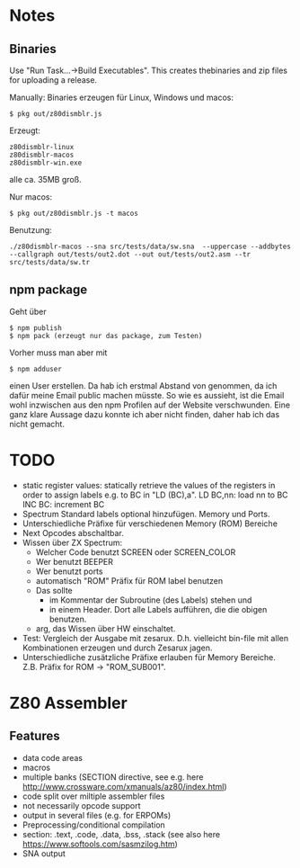 # Notes

## Binaries

Use "Run Task...->Build Executables".
This creates thebinaries and zip files for uploading a release.

Manually:
Binaries erzeugen für Linux, Windows und macos:
~~~
$ pkg out/z80dismblr.js
~~~
Erzeugt:
~~~~
z80dismblr-linux
z80dismblr-macos
z80dismblr-win.exe
~~~~
alle ca. 35MB groß.

Nur macos:
~~~
$ pkg out/z80dismblr.js -t macos
~~~

Benutzung:
~~~
./z80dismblr-macos --sna src/tests/data/sw.sna  --uppercase --addbytes --callgraph out/tests/out2.dot --out out/tests/out2.asm --tr src/tests/data/sw.tr
~~~


## npm package

Geht über
~~~
$ npm publish
$ npm pack (erzeugt nur das package, zum Testen)
~~~

Vorher muss man aber mit
~~~
$ npm adduser
~~~
einen User erstellen.
Da hab ich erstmal Abstand von genommen, da ich dafür meine Email public machen müsste.
So wie es aussieht, ist die Email wohl inzwischen aus den npm Profilen auf der Website verschwunden.
Eine ganz klare Aussage dazu konnte ich aber nicht finden, daher hab ich das nicht gemacht.



# TODO

- static register values: statically retrieve the values of the registers in order to
assign labels e.g. to BC in "LD (BC),a".
LD BC,nn: load nn to BC
INC BC: increment BC
- Spectrum Standard labels optional hinzufügen. Memory und Ports.
- Unterschiedliche Präfixe für verschiedenen Memory (ROM) Bereiche
- Next Opcodes abschaltbar.
- Wissen über ZX Spectrum:
	- Welcher Code benutzt SCREEN oder SCREEN_COLOR
	- Wer benutzt BEEPER
	- Wer benutzt ports
	- automatisch "ROM" Präfix für ROM label benutzen
	- Das sollte
		- im Kommentar der Subroutine (des Labels) stehen und
		- in einem Header. Dort alle Labels aufführen, die die obigen benutzen.
	- arg, das Wissen über HW einschaltet.
- Test: Vergleich der Ausgabe mit zesarux. D.h. vielleicht bin-file mit allen Kombinationen erzeugen und durch Zesarux jagen.
- Unterschiedliche zusätzliche Präfixe erlauben für Memory Bereiche. Z.B. Präfix for ROM -> "ROM_SUB001".


# Z80 Assembler

## Features

- data code areas
- macros
- multiple banks (SECTION directive, see e.g. here http://www.crossware.com/xmanuals/az80/index.html)
- code split over miltiple assembler files
- not necessarily opcode support
- output in several files (e.g. for ERPOMs)
- Preprocessing/conditional compilation
- section: .text, .code, .data, .bss, .stack (see also here https://www.softools.com/sasmzilog.htm)
- SNA output
